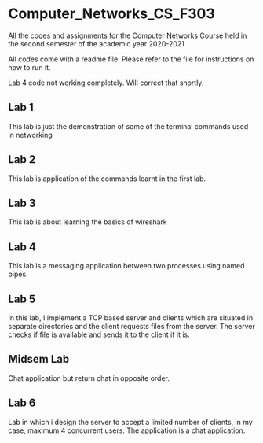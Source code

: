 # Computer_Networks_CS_F303
All the codes and assignments for the Computer Networks Course held in the second semester of the academic year 2020-2021

All codes come with a readme file. Please refer to the file for instructions on how to run it. 

Lab 4 code not working completely. Will correct that shortly.


## Lab 1
This lab is just the demonstration of some of the terminal commands used in networking

## Lab 2
This lab is application of the commands learnt in the first lab.

## Lab 3
This lab is about learning the basics of wireshark

## Lab 4
This lab is a messaging application between two processes using named pipes.

## Lab 5
In this lab, I implement a TCP based server and clients which are situated in separate directories and the client requests files from the server. The server checks if file is available and sends it to the client if it is.

## Midsem Lab
Chat application but return chat in opposite order. 

## Lab 6
Lab in which i design the server to accept a limited number of clients, in my case, maximum 4 concurrent users. The application is a chat application.
